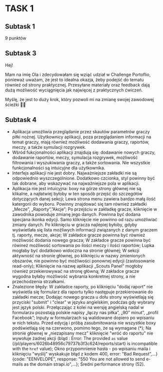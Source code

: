 # TASK 1
## Subtask 1
9 punktów
## Subtask 3
Hej!

Mam na imię Ola i zdecydowałam się wziąć udział w Challenge Portoflio, ponieważ uważam, że jest to idealna okazja, żeby podejść do tematu również od strony praktycznej. Przesyłane materiały oraz feedback dają dużą możliwość wyciągnięcia jak najwięcej z praktycznych ćwiczeń.

Myślę, że jest to duży krok, który pozwoli mi na zmianę swojej zawodowej ścieżki 🕵🏼

## Subtask 4
- Aplikacja umożliwia przeglądanie przez skautów parametrów graczy piłki nożnej. Użytkownicy aplikacji, poza przeglądaniem informacji na temat graczy, mają również możliwość dodawania graczy, raportów, meczy, a także symulacji rozgrywek.
- Wśród fukcjonalności aplikacji znajdują się: dodawanie nowych graczy, dodawanie raportów, meczy, symulacja rozgrywek, możliwość filtrowania i wyszukiwania graczy, a także sortowania. Nie wszystkie funkcjonalności są intuicyjne dla użytkownika.
- Interfejs aplikacji nie jest dobry. Najważniejsze zakładki nie są odpowiednio wyszczególnione. Dodatkowo czcionka, styl powinny być tak dobrane, aby wskazywać na najważniejsze pola w aplikacji.
- Aplikacja nie jest intuicyjna: boxy na górze strony głównej nie są klikalne, a najłatwiej byłoby w ten sposób przejść do szczegółów dotyczących danej sekcji; Lewa strona menu zawiera bardzo małą ilość katergorii do wyboru. Powinny znajdować się tam również zakładki „Mecze”, „Raporty”,”Akcje”; Po przejściu w zakładkę gracze, kliknięcie w zawodnika powoduje zmianę jego danych. Powinna być dodana specjana ikonka edycji. Samo kliknięcie nie powinno od razu umożliwiać zmiany danych. Po kliknięciu w gracza najlepiej byłoby, gdyby wyświetlała się lista możliwych informacji związanych z danym graczem tj. raporty, mecze, akcje; W zakładce gracze powinna być również możliwość dodania nowego gracza; W zakładce gracze powinna być rówineż możliwość sortowania po ilości meczy i ilości raportów; Lupka mogłaby być dodatkowo widoczna na stronie głównej; W sekcji aktywność na stronie głównej, po kliknięciu w nazwy zmienionych obszarów, nie powinno być możliwości ponownej edycji (zastosowanie read-only); Kliknięcie na nazwę aplikacji „Scouts Panel” mogłoby również przekierowywać na stronę główną; W zakładce gracze wygodna byłaby możliwość wybrania konkretnej strony, a nie przechodzenia strzałkami.
- Znalezione błędy: W zakładce raporty, po kliknięciu "dodaj raport" nie wyświetla się formularz dla raportu tylko następuje przekierowanie do zakładki mecze; Dodając nowego gracza u dołu strony wyświetlają się przyciski "submit" i "clear" w języku angielskim, podczas gdy wybrany jest język polski. Przełączając z kolei na wersję angielską nadal w formularzu pozostają polskie napisy „łączy nas piłka”, „90” minut”, „profil Facebook”; Inputy w formularzach są walidowane dopiero po wpisaniu w nich tekstu. Przed edycją i próbą zasubmitowania nie wszystkie boxy podświetlają się na czerwono, pomimo tego, że są wymagane (*); Na stronie głównej w „niezapisany mecz” kliknięcie "wróć do raportu" nie wywołuje żadnej akcji (bląd : Error: The provided `as` value (/pl/players/6026b48956c79737b3f3c624/reports/start) is incompatible with the `href` value); Okno przypomnienie hasła - po wpisaniu maila i kliknięciu "wyślij" wyskakuje błąd z kodem 400, error: "Bad Request”,…} {code: "EENVELOPE", response: "550 You are not allowed to send e-mails as the domain strapi.io",…}; Średni performance strony (52).


